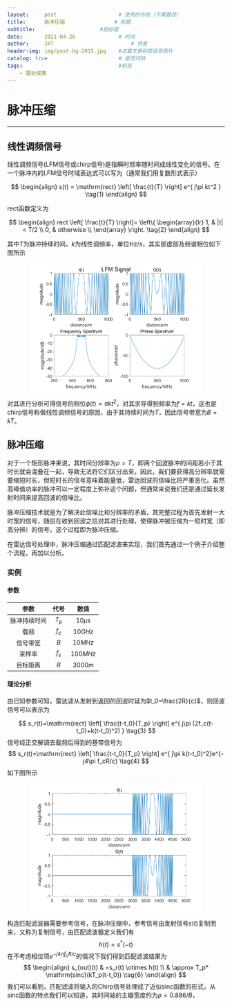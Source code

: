 ```yaml
---
layout:     post   				    # 使用的布局（不需要改）
title:      脉冲压缩 				# 标题 
subtitle:                     #副标题
date:       2021-04-26 				# 时间
author:     JXT 						# 作者
header-img: img/post-bg-2015.jpg 	#这篇文章标题背景图片
catalog: true 						# 是否归档
tags:								#标签
    - 雷达成像
---
```

# 脉冲压缩
***
## 线性调频信号
线性调频信号(LFM信号或chirp信号)是指瞬时频率随时间成线性变化的信号。在一个脉冲内的LFM信号时域表达式可以写为（通常我们用复数形式表示）  

$$  
\begin{align}
s(t) = \mathrm{rect} \left[ \frac{t}{T} \right] e^{ j\pi kt^2 }  
\tag{1}  
\end{align}  
$$  

$\mathrm{rect}$函数定义为  

$$  
\begin{align}
rect \left[ \frac{t}{T} \right]=
\left\{
             \begin{array}{lr}
             1, & |t| < T/2 \\
             0, & otherwise \\
             \end{array}
\right.
\tag{2}
\end{align}  
$$  


其中$T$为脉冲持续时间，$k$为线性调频率，单位$\mathrm{Hz}/s$，其实部虚部及频谱相位如下图所示
<div  align="center">    
<img src="https://raw.githubusercontent.com/gl40517/gl40517.github.io/master/img/post_PC_1.png" width = "400" height = "300" align=center />
</div>  

对其进行分析可得信号的相位$\phi(t)=\pi kt^2$，对其求导得到频率为$f=kt$，这也是chirp信号称做线性调频信号的原因，由于其持续时间为$T$，因此信号带宽为$B=kT$。  
## 脉冲压缩  
对于一个矩形脉冲来说，其时间分辨率为$\rho=T$，即两个回波脉冲的间距若小于其时长就会混叠在一起，导致无法将它们区分出来。因此，我们要获得高分辨率就需要缩短时长，但短时长的信号意味着能量低，雷达回波的信噪比将严重恶化。虽然高峰值功率的脉冲可以一定程度上弥补这个问题，但通常来说我们还是通过延长发射时间来提高回波的信噪比。

脉冲压缩技术就是为了解决此信噪比和分辨率的矛盾，其完整过程为首先发射一大时宽的信号，随后在收到回波之后对其进行处理，使得脉冲被压缩为一短时宽（即高分辨）的信号，这个过程即为脉冲压缩。  

在雷达信号处理中，脉冲压缩通过匹配滤波来实现，我们首先通过一个例子介绍整个流程，再加以分析。
### 实例

#### 参数
参数 | 代号 | 数值
:-: | :-: | :-:
脉冲持续时间 | $T_p$ | $10\mu s$
载频 | $f_c$ | $10GHz$
信号带宽 | $B$ | $10MHz$
采样率 | $f_s$ | $100MHz$
目标距离 | $R$ | $3000m$
#### 理论分析
由已知参数可知，雷达波从发射到返回的回波时延为$t_0=\frac{2R}{c}$，则回波信号可以表示为  

$$
s_r(t)=\mathrm{rect} \left[ \frac{t-t_0}{T_p} \right] e^{ j\pi (2f_c(t-t_0)+k(t-t_0)^2) }  
\tag{3}
$$
信号经正交解调去载频后得到的基带信号为
$$
s_r(t)=\mathrm{rect} \left[ \frac{t-t_0}{T_p} \right] e^{ j\pi k(t-t_0)^2}e^{-j4\pi f_cR/c}  
\tag{4}
$$
如下图所示
<div  align="center">    
<img src="https://raw.githubusercontent.com/gl40517/gl40517.github.io/master/img/post_PC_2.png" width = "400" height = "300" align=center />
</div>  

构造匹配滤波器需要参考信号，在脉冲压缩中，参考信号由发射信号$s(t)$复制而来，又称为复制信号，由匹配滤波器定义我们有
$$
h(t) = s^{*}(-t)
\tag{5}
$$
在不考虑相位项$e^{-j4\pi f_cR/c}$的情况下我们得到匹配滤波结果为
$$
\begin{align}
s_{out}(t) & =s_r(t) \otimes h(t) \\
           & \approx T_p* \mathrm{sinc}(kT_p(t-t_0))
\tag{6}
\end{align}
$$
我们可以看到，匹配滤波将输入的Chirp信号处理成了近似sinc函数的形式，从sinc函数的特点我们可以知道，其时间轴的主瓣宽度约为$\rho=0.886/B$，